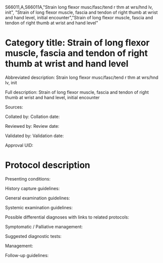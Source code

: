 S66011,A,S66011A,"Strain long flexor musc/fasc/tend r thm at wrs/hnd lv, init", "Strain of long flexor muscle, fascia and tendon of right thumb at wrist and hand level, initial encounter","Strain of long flexor muscle, fascia and tendon of right thumb at wrist and hand level"
# Category title: Strain of long flexor muscle, fascia and tendon of right thumb at wrist and hand level

Abbreviated description: Strain long flexor musc/fasc/tend r thm at wrs/hnd lv, init

Full description: Strain of long flexor muscle, fascia and tendon of right thumb at wrist and hand level, initial encounter

Sources:

Collated by:
Collation date:

Reviewed by:
Review date:

Validated by:
Validation date:

Approval UID:

# Protocol description

Presenting conditions:

History capture guidelines:

General examination guidelines:

Systemic examination guidelines:

Possible differential diagnoses with links to related protocols:

Symptomatic / Palliative management:

Suggested diagnostic tests:

Management:

Follow-up guidelines:
